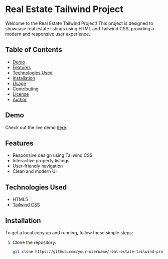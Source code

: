# Real Estate Tailwind Project

Welcome to the Real Estate Tailwind Project! This project is designed to showcase real estate listings using HTML and Tailwind CSS, providing a modern and responsive user experience.

## Table of Contents

- [Demo](#demo)
- [Features](#features)
- [Technologies Used](#technologies-used)
- [Installation](#installation)
- [Usage](#usage)
- [Contributing](#contributing)
- [License](#license)
- [Author](#author)

## Demo

Check out the live demo [here](https://myrealestateezy.netlify.app/).

## Features

- Responsive design using Tailwind CSS
- Interactive property listings
- User-friendly navigation
- Clean and modern UI

## Technologies Used

- HTML5
- [Tailwind CSS](https://tailwindcss.com/)

## Installation

To get a local copy up and running, follow these simple steps:

1. Clone the repository:
   ```bash
   git clone https://github.com/your-username/real-estate-tailwind-project.git
















